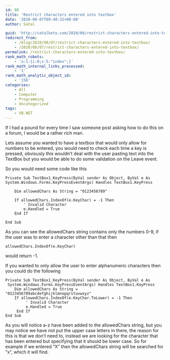 ```yaml
---
id: 80
title: 'Restrict characters entered into textbox'
date: '2010-08-07T09:40:32+00:00'
author: Satal

guid: 'http://satalketo.com/2010/08/restrict-characters-entered-into-textbox/'
redirect_from:
    - /blog/2010/08/07/restrict-characters-entered-into-textbox/
    - /2010/08/07/restrict-characters-entered-into-textbox/
permalink: /restrict-characters-entered-into-textbox/
rank_math_robots:
    - 'a:1:{i:0;s:5:"index";}'
rank_math_internal_links_processed:
    - '1'
rank_math_analytic_object_id:
    - '156'
categories:
    - All
    - Computer
    - Programming
    - Uncategorized
tags:
    - VB.NET
---
```


If I had a pound for every time I saw someone post asking how to do this on a forum, I would be a rather rich man.

Lets assume you wanted to have a textbox that would only allow for numbers to be entered, you would need to check each time a key is pressed, obviously this wouldn’t deal with the user pasting text into the TextBox but you would be able to do some validation on the Leave event.

So you would need some code like this

```vbnet
Private Sub TextBox1_KeyPress(ByVal sender As Object, ByVal e As System.Windows.Forms.KeyPressEventArgs) Handles TextBox1.KeyPress

    Dim allowedChars As String = "0123456789"

    If allowedChars.IndexOf(e.KeyChar) = -1 Then
        ' Invalid Character
        e.Handled = True
    End If

End Sub
```

As you can see the allowedChars string contains only the numbers 0-9, if the user was to enter a character other than that then

```vbnet
allowedChars.IndexOf(e.KeyChar)
```

would return -1.

If you wanted to only allow the user to enter alphanumeric characters then you could do the following

```vbnet
Private Sub TextBox1_KeyPress(ByVal sender As Object, ByVal e As
 System.Windows.Forms.KeyPressEventArgs) Handles TextBox1.KeyPress
    Dim allowedChars As String = "0123456789abcdefghijklmnopqrstuvwxyz"
    If allowedChars.IndexOf(e.KeyChar.ToLower) = -1 Then
         ' Invalid Character
         e.Handled = True
     End If
End Sub
```

As you will notice a-z have been added to the allowedChars string, but you may notice we have not put the upper case letters in there, the reason for this is that we don’t need to, instead we are looking for the character that has been entered but specifying that it should be lower case. So for example if we entered “X” then the allowedChars string will be searched for “x”, which it will find.